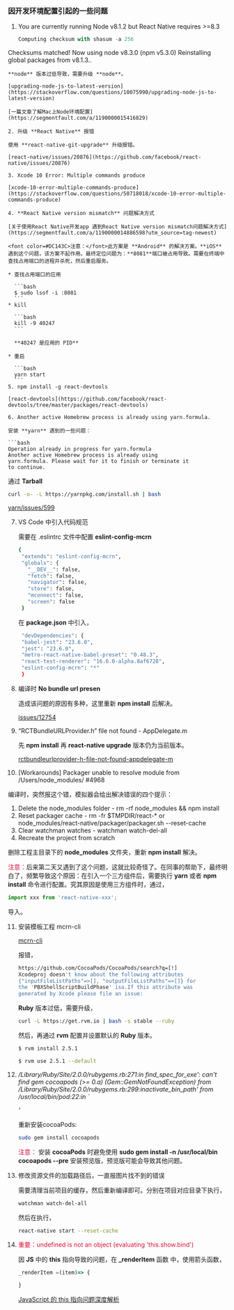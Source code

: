 ### 因开发环境配置引起的一些问题

1. You are currently running Node v8.1.2 but React Native requires >=8.3
   
   ```javascript
   Computing checksum with shasum -a 256
Checksums matched!
Now using node v8.3.0 (npm v5.3.0)
Reinstalling global packages from v8.1.3..
   ```
   **node** 版本过低导致，需要升级 **node**。

   [upgrading-node-js-to-latest-version](https://stackoverflow.com/questions/10075990/upgrading-node-js-to-latest-version)

  [一篇文章了解Mac上Node环境配置](https://segmentfault.com/a/1190000015416829)

2. 升级 **React Native** 报错
   
   使用 **react-native-git-upgrade** 升级报错。
   
   [react-native/issues/20876](https://github.com/facebook/react-native/issues/20876)
   
3. Xcode 10 Error: Multiple commands produce
   
   [xcode-10-error-multiple-commands-produce](https://stackoverflow.com/questions/50718018/xcode-10-error-multiple-commands-produce)   
   
4. **React Native version mismatch** 问题解决方式   
   
   [关于使用React Native开发app 遇到React Native version mismatch问题解决方式](https://segmentfault.com/a/1190000014886598?utm_source=tag-newest)
   
   <font color=#DC143C>注意：</font>此方案是 **Android** 的解决方案。**iOS** 遇到这个问题，该方案不起作用。最终定位问题为：**8081**端口被占用导致。需要在终端中查找占用端口的进程并杀死，然后重启服务。
   
   * 查找占用端口的应用
   
     ```bash
     $ sudo lsof -i :8081
     ``` 
   * kill
   
     ```bash
     kill -9 40247
     ```
     
     **40247 是应用的 PID**
   
   * 重启
     
     ```bash
     yarn start
     ```
5. npm install -g react-devtools
    
   [react-devtools](https://github.com/facebook/react-devtools/tree/master/packages/react-devtools)
   
6. Another active Homebrew process is already using yarn.formula.

   安装 **yarn** 遇到的一些问题：   
   
   ```bash
   Operation already in progress for yarn.formula
   Another active Homebrew process is already using 
   yarn.formula. Please wait for it to finish or terminate it
   to continue.
   ```
   
   通过 **Tarball**
   
   ```bash
   curl -o- -L https://yarnpkg.com/install.sh | bash
   ```
   
   [yarn/issues/599](https://github.com/yarnpkg/yarn/issues/599)
   
7. VS Code 中引入代码规范
   
   需要在 .eslintrc 文件中配置 **eslint-config-mcrn**
   
   ```bash
   {
    "extends": "eslint-config-mcrn",
    "globals": {
      "__DEV__": false,
      "fetch": false,
      "navigator": false,
      "store": false,
      "mconnect": false,
      "screen": false
    }
   ```
   
   在 **package.json** 中引入，
   
   ```bash
    "devDependencies": {
    "babel-jest": "23.6.0",
    "jest": "23.6.0",
    "metro-react-native-babel-preset": "0.48.3",
    "react-test-renderer": "16.6.0-alpha.8af6728",
    "eslint-config-mcrn": "*"
    }
   ```
   
8. 编译时 **No bundle url presen**

   造成该问题的原因有多种，这里重新 **npm install** 后解决。
   
   [issues/12754](https://github.com/facebook/react-native/issues/12754)
   
9. “RCTBundleURLProvider.h” file not found - AppDelegate.m

   先 **npm install** 再 **react-native upgrade** 版本仍为当前版本。
   
   [rctbundleurlprovider-h-file-not-found-appdelegate-m](https://stackoverflow.com/questions/40368211/rctbundleurlprovider-h-file-not-found-appdelegate-m)  
   
10. [Workarounds] Packager unable to resolve module from /Users/node_modules/ #4968

   编译时，突然报这个错，模拟器会给出解决错误的四个提示：
    
   1. Delete the node_modules folder - rm -rf node_modules && npm install
   2. Reset packager cache - rm -fr $TMPDIR/react-* or node_modules/react-native/packager/packager.sh --reset-cache
   3. Clear watchman watches - watchman watch-del-all
   4. Recreate the project from scratch 
   
   删除工程主目录下的 **node_modules** 文件夹，重新 **npm install** 解决。   
   
   <font color=#DC143C>注意：</font>后来第二天又遇到了这个问题，这就比较奇怪了。在同事的帮助下，最终明白了，频繁导致这个原因：在引入一个三方组件后，需要执行 **yarn** 或者 **npm install** 命令进行配置。究其原因是使用三方组件时，通过，
   
   ```javascript
   import xxx from 'react-native-xxx';
   ```
   
   导入。
   
11. 安装模板工程 mcrn-cli   
   
    [mcrn-cli](https://github.com/meicai-fe/mcrn-cli)
   
    报错，
   
    ```bash
    https://github.com/CocoaPods/CocoaPods/search?q=[!] 
    Xcodeproj doesn't know about the following attributes 
    {"inputFileListPaths"=>[], "outputFileListPaths"=>[]} for 
    the 'PBXShellScriptBuildPhase' isa.If this attribute was
    generated by Xcode please file an issue: 
    ```
    
    **Ruby** 版本过低，需要升级，
    
    ```bash
    curl -L https://get.rvm.io | bash -s stable --ruby
    ```
    
    然后，再通过 **rvm** 配置并设置默认的 **Ruby** 版本。
    
    ```bash 
    $ rvm install 2.5.1
    ```
    
    ```bash
    $ rvm use 2.5.1 --default
    ```

12. */Library/Ruby/Site/2.0.0/rubygems.rb:271:in find_spec_for_exe': can't find gem cocoapods (>= 0.a) (Gem::GemNotFoundException) from /Library/Ruby/Site/2.0.0/rubygems.rb:299:inactivate_bin_path' from /usr/local/bin/pod:22:in `<main>'*

    重新安装cocoaPods: 

    ```bash
    sudo gem install cocoapods
    ```    
    <font color=#DC143C>注意：</font> 安装 **cocoaPods** 时避免使用 **sudo gem install -n /usr/local/bin cocoapods --pre** 安装预览版，预览版可能会导致其他问题。
    
13. 修改资源文件的加载路径后，一直报图片找不到的错误  
    
    需要清理当前项目的缓存，然后重新编译即可。分别在项目对应目录下执行，
    
    ```bash
    watchman watch-del-all
    ```
    然后在执行，
    
    ```bash
    react-native start --reset-cache
    ```

14. <font color=#DC143C>重要：undefined is not an object (evaluating 'this.show.bind') </font>

    因 **JS** 中的 **this** 指向导致的问题，在 **_renderItem** 函数
    中，使用箭头函数，
    
    ```javascript
    _renderItem =(item)=> {
    
    }
    ```
    [JavaScript 的 this 指向问题深度解析](https://segmentfault.com/a/1190000008400124)   